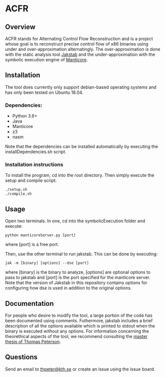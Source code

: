 # ACFR
## Overview
ACFR stands for Alternating Control Flow Reconstruction and is a project whose goal is to reconstruct precise control flow of x86 binaries using under and over-approximation alternatingly. The over-approximation is done with the static analysis tool [Jakstab](https://github.com/jkinder/jakstab) and the under-approximation with the symbolic execution engine of [Manticore](https://github.com/trailofbits/manticore).
## Installation

The tool does currently only support debian-based operating systems and has only been tested on Ubuntu 18.04.

### Dependencies: 
* Python 3.6+
* Java
* Manticore
* z3
* nasm

Note that the dependencies can be installed automatically by executing the installDependencies.sh script.

### Installation instructions
To install the program, cd into the root directory. Then simply execute the setup and compile script:
```
./setup.sh
./compile.sh
```

## Usage
Open two terminals. In one, cd into the symbolicExecution folder and execute:
```
python manticoreServer.py [port]
```
where [port] is a free port.

Then, use the other terminal to run jakstab. This can be done by executing:
```
jak -m [binary] [options] --dse [port]
```
where [binary] is the binary to analyze, [options] are optional options to pass to jakstab and [port] is the port specified for the manticore server. Note that the version of Jakstab in this repository contains options for configuring how dse is used in addition to the original options.

## Documentation
For people who desire to modify the tool, a large portion of the code has been documented using comments. Futhermore, jakstab includes a brief description of all the options available which is printed to stdout when the binary is executed without any options. For information concerning the theorethical aspects of the tool, we recommend consulting the [master thesis of Thomas Peterson](http://www.nada.kth.se/~ann/exjobb/thomas_peterson.pdf).

## Questions
Send an email to thpeter@kth.se or create an issue using the issue board.

